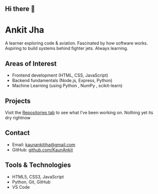 ## Hi there 👋

# Ankit Jha

A learner exploring code & aviation. Fascinated by how software works. Aspiring to build systems behind fighter jets. Always learning.

## Areas of Interest

- Frontend development (HTML, CSS, JavaScript)
- Backend fundamentals (Node.js, Express, Python)
- Machine Learning (using Python , NumPy , scikit-learn)

## Projects

Visit the [Repositories tab](https://github.com/KaunAnkit?tab=repositories) to see what I’ve been working on.
Nothing yet its dry rightnow

## Contact

- Email: kaunankitjha@gmail.com
- GitHub: [github.com/KaunAnkit](https://github.com/KaunAnkit)

## Tools & Technologies

- HTML5, CSS3, JavaScript
- Python, Git, GitHub
- VS Code
